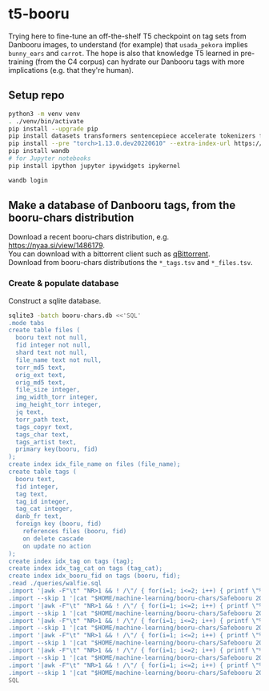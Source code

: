 # t5-booru

Trying here to fine-tune an off-the-shelf T5 checkpoint on tag sets from Danbooru images, to understand (for example) that `usada_pekora` implies `bunny_ears` and `carrot`. The hope is also that knowledge T5 learned in pre-training (from the C4 corpus) can hydrate our Danbooru tags with more implications (e.g. that they're human).

## Setup repo

```bash
python3 -m venv venv
. ./venv/bin/activate
pip install --upgrade pip
pip install datasets transformers sentencepiece accelerate tokenizers flax wheel jax optax more_itertools lightning
pip install --pre "torch>1.13.0.dev20220610" --extra-index-url https://download.pytorch.org/whl/nightly/cpu
pip install wandb
# for Jupyter notebooks
pip install ipython jupyter ipywidgets ipykernel

wandb login
```

## Make a database of Danbooru tags, from the booru-chars distribution

Download a recent booru-chars distribution, e.g. https://nyaa.si/view/1486179.  
You can download with a bittorrent client such as [qBittorrent](https://www.qbittorrent.org/download.php).  
Download from booru-chars distributions the `*_tags.tsv` and `*_files.tsv`.

### Create & populate database

Construct a sqlite database.

```bash
sqlite3 -batch booru-chars.db <<'SQL'
.mode tabs
create table files (
  booru text not null,
  fid integer not null,
  shard text not null,
  file_name text not null,
  torr_md5 text,
  orig_ext text,
  orig_md5 text,
  file_size integer,
  img_width_torr integer,
  img_height_torr integer,
  jq text,
  torr_path text,
  tags_copyr text,
  tags_char text,
  tags_artist text,
  primary key(booru, fid)
);
create index idx_file_name on files (file_name);
create table tags (
  booru text,
  fid integer,
  tag text,
  tag_id integer,
  tag_cat integer,
  danb_fr text,
  foreign key (booru, fid)
    references files (booru, fid)
    on delete cascade
    on update no action
);
create index idx_tag on tags (tag);
create index idx_tag_cat on tags (tag_cat);
create index idx_booru_fid on tags (booru, fid);
.read ./queries/walfie.sql
.import '|awk -F"\t" "NR>1 && ! /\"/ { for(i=1; i<=2; i++) { printf \"%s\t\", \$i; } printf \"Safebooru 2021a\t\"; for(i=3; i<=7; i++) { printf \"%s\t\", \$i; } split(\$8, size_parts, \"x\"); printf \"%d\t%d\t\", size_parts[1], size_parts[2];  for(i=9; i<=12; i++) { printf \"%s\t\", \$i; } printf \"%s\n\", \$13; }" "$HOME/machine-learning/booru-chars/Safebooru 2021a/V2021A_files.tsv"' files
.import --skip 1 '|cat "$HOME/machine-learning/booru-chars/Safebooru 2021a/V2021A_tags.tsv"' tags
.import '|awk -F"\t" "NR>1 && ! /\"/ { for(i=1; i<=2; i++) { printf \"%s\t\", \$i; } printf \"Safebooru 2021a\t\"; for(i=3; i<=7; i++) { printf \"%s\t\", \$i; } split(\$8, size_parts, \"x\"); printf \"%d\t%d\t\", size_parts[1], size_parts[2];  for(i=9; i<=12; i++) { printf \"%s\t\", \$i; } printf \"%s\n\", \$13; }" "$HOME/machine-learning/booru-chars/Safebooru 2021b/V2021B_files.tsv"' files
.import --skip 1 '|cat "$HOME/machine-learning/booru-chars/Safebooru 2021b/V2021B_tags.tsv"' tags
.import '|awk -F"\t" "NR>1 && ! /\"/ { for(i=1; i<=2; i++) { printf \"%s\t\", \$i; } printf \"Safebooru 2021a\t\"; for(i=3; i<=7; i++) { printf \"%s\t\", \$i; } split(\$8, size_parts, \"x\"); printf \"%d\t%d\t\", size_parts[1], size_parts[2];  for(i=9; i<=12; i++) { printf \"%s\t\", \$i; } printf \"%s\n\", \$13; }" "$HOME/machine-learning/booru-chars/Safebooru 2021c/V2021C_files.tsv"' files
.import --skip 1 '|cat "$HOME/machine-learning/booru-chars/Safebooru 2021c/V2021C_tags.tsv"' tags
.import '|awk -F"\t" "NR>1 && ! /\"/ { for(i=1; i<=2; i++) { printf \"%s\t\", \$i; } printf \"Safebooru 2021a\t\"; for(i=3; i<=7; i++) { printf \"%s\t\", \$i; } split(\$8, size_parts, \"x\"); printf \"%d\t%d\t\", size_parts[1], size_parts[2];  for(i=9; i<=12; i++) { printf \"%s\t\", \$i; } printf \"%s\n\", \$13; }" "$HOME/machine-learning/booru-chars/Safebooru 2021d/V2021D_files.tsv"' files
.import --skip 1 '|cat "$HOME/machine-learning/booru-chars/Safebooru 2021d/V2021D_tags.tsv"' tags
.import '|awk -F"\t" "NR>1 && ! /\"/ { for(i=1; i<=2; i++) { printf \"%s\t\", \$i; } printf \"Safebooru 2021a\t\"; for(i=3; i<=7; i++) { printf \"%s\t\", \$i; } split(\$8, size_parts, \"x\"); printf \"%d\t%d\t\", size_parts[1], size_parts[2];  for(i=9; i<=12; i++) { printf \"%s\t\", \$i; } printf \"%s\n\", \$13; }" "$HOME/machine-learning/booru-chars/Safebooru 2022a/V2022A_files.tsv"' files
.import --skip 1 '|cat "$HOME/machine-learning/booru-chars/Safebooru 2022a/V2022A_tags.tsv"' tags
.import '|awk -F"\t" "NR>1 && ! /\"/ { for(i=1; i<=2; i++) { printf \"%s\t\", \$i; } printf \"Safebooru 2021a\t\"; for(i=3; i<=7; i++) { printf \"%s\t\", \$i; } split(\$8, size_parts, \"x\"); printf \"%d\t%d\t\", size_parts[1], size_parts[2];  for(i=9; i<=12; i++) { printf \"%s\t\", \$i; } printf \"%s\n\", \$13; }" "$HOME/machine-learning/booru-chars/Safebooru 2022b/V2022B_files.tsv"' files
.import --skip 1 '|cat "$HOME/machine-learning/booru-chars/Safebooru 2022b/V2022B_tags.tsv"' tags
SQL
```
